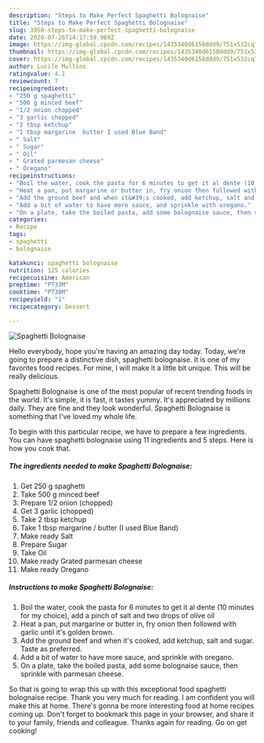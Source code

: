 ```yaml
---
description: "Steps to Make Perfect Spaghetti Bolognaise"
title: "Steps to Make Perfect Spaghetti Bolognaise"
slug: 3950-steps-to-make-perfect-spaghetti-bolognaise
date: 2020-07-26T14:17:59.989Z
image: https://img-global.cpcdn.com/recipes/1435340d6158ddd9/751x532cq70/spaghetti-bolognaise-recipe-main-photo.jpg
thumbnail: https://img-global.cpcdn.com/recipes/1435340d6158ddd9/751x532cq70/spaghetti-bolognaise-recipe-main-photo.jpg
cover: https://img-global.cpcdn.com/recipes/1435340d6158ddd9/751x532cq70/spaghetti-bolognaise-recipe-main-photo.jpg
author: Lucile Mullins
ratingvalue: 4.1
reviewcount: 7
recipeingredient:
- "250 g spaghetti"
- "500 g minced beef"
- "1/2 onion chopped"
- "3 garlic chopped"
- "2 tbsp ketchup"
- "1 tbsp margarine  butter I used Blue Band"
- " Salt"
- " Sugar"
- " Oil"
- " Grated parmesan cheese"
- " Oregano"
recipeinstructions:
- "Boil the water, cook the pasta for 6 minutes to get it al dente (10 minutes for my choice), add a pinch of salt and two drops of olive oil"
- "Heat a pan, put margarine or butter in, fry onion then followed with garlic until it&#39;s golden brown."
- "Add the ground beef and when it&#39;s cooked, add ketchup, salt and sugar. Taste as preferred."
- "Add a bit of water to have more sauce, and sprinkle with oregano."
- "On a plate, take the boiled pasta, add some bolognaise sauce, then sprinkle with parmesan cheese."
categories:
- Recipe
tags:
- spaghetti
- bolognaise

katakunci: spaghetti bolognaise 
nutrition: 125 calories
recipecuisine: American
preptime: "PT33M"
cooktime: "PT30M"
recipeyield: "1"
recipecategory: Dessert

---
```



![Spaghetti Bolognaise](https://img-global.cpcdn.com/recipes/1435340d6158ddd9/751x532cq70/spaghetti-bolognaise-recipe-main-photo.jpg)

Hello everybody, hope you're having an amazing day today. Today, we're going to prepare a distinctive dish, spaghetti bolognaise. It is one of my favorites food recipes. For mine, I will make it a little bit unique. This will be really delicious.

Spaghetti Bolognaise is one of the most popular of recent trending foods in the world. It's simple, it is fast, it tastes yummy. It's appreciated by millions daily. They are fine and they look wonderful. Spaghetti Bolognaise is something that I've loved my whole life.




To begin with this particular recipe, we have to prepare a few ingredients. You can have spaghetti bolognaise using 11 ingredients and 5 steps. Here is how you cook that.

<!--inarticleads1-->

##### The ingredients needed to make Spaghetti Bolognaise:

1. Get 250 g spaghetti
1. Take 500 g minced beef
1. Prepare 1/2 onion (chopped)
1. Get 3 garlic (chopped)
1. Take 2 tbsp ketchup
1. Take 1 tbsp margarine / butter (I used Blue Band)
1. Make ready  Salt
1. Prepare  Sugar
1. Take  Oil
1. Make ready  Grated parmesan cheese
1. Make ready  Oregano




<!--inarticleads2-->

##### Instructions to make Spaghetti Bolognaise:

1. Boil the water, cook the pasta for 6 minutes to get it al dente (10 minutes for my choice), add a pinch of salt and two drops of olive oil
1. Heat a pan, put margarine or butter in, fry onion then followed with garlic until it&#39;s golden brown.
1. Add the ground beef and when it&#39;s cooked, add ketchup, salt and sugar. Taste as preferred.
1. Add a bit of water to have more sauce, and sprinkle with oregano.
1. On a plate, take the boiled pasta, add some bolognaise sauce, then sprinkle with parmesan cheese.




So that is going to wrap this up with this exceptional food spaghetti bolognaise recipe. Thank you very much for reading. I am confident you will make this at home. There's gonna be more interesting food at home recipes coming up. Don't forget to bookmark this page in your browser, and share it to your family, friends and colleague. Thanks again for reading. Go on get cooking!
